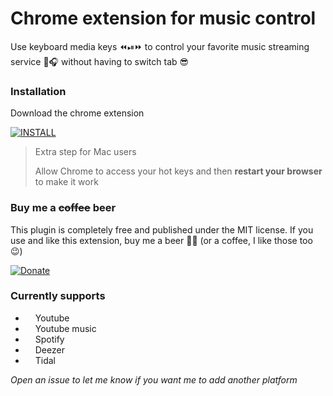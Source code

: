 # Chrome extension for music control



Use keyboard media keys ⏪⏯⏩ to control your favorite music streaming service 🎵🎧 without having to switch tab 😎

### Installation

Download the chrome extension

[![INSTALL](https://img.shields.io/badge/INSTALL-Chome-%234285F4?style=for-the-badge&logoColor=%23fff&logo=google-chrome)](https://chrome.google.com/webstore/detail/music-controller/pohakmokiogdbhiocmacgalcmnfdbbne)



> Extra step for Mac users 
> 
> Allow Chrome to access your hot keys and then **restart your browser** to make it work


### Buy me a ~~coffee~~ beer

This plugin is completely free and published under the MIT license.
If you use and like this extension, buy me a beer 🍺🤘 (or a coffee, I like those too 😉)

[![Donate](https://img.shields.io/badge/Donate-PayPal-%230070ba.svg?style=for-the-badge&logoColor=%23fff&logo=paypal)](https://www.paypal.com/cgi-bin/webscr?cmd=_s-xclick&hosted_button_id=JEAWYHFCZ8LT4&source=url)



### Currently supports

- <img src="https://simpleicons.org/icons/youtube.svg" width="12"/> Youtube
- <img src="https://simpleicons.org/icons/youtube.svg" width="12"/> Youtube music
- <img src="https://simpleicons.org/icons/spotify.svg" width="12"/> Spotify
- <img src="https://simpleicons.org/icons/deezer.svg" width="12"/> Deezer
- <img src="https://simpleicons.org/icons/tidal.svg" width="12"/> Tidal


*Open an issue to let me know if you want me to add another platform*
